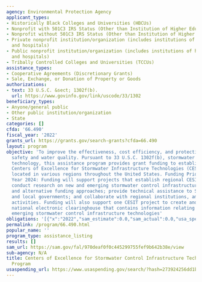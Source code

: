 ```yaml
---
agency: Environmental Protection Agency
applicant_types:
- Historically Black Colleges and Universities (HBCUs)
- Nonprofit with 501C3 IRS Status (Other than Institution of Higher Education)
- Nonprofit without 501C3 IRS Status (Other than Institution of Higher Education)
- Private nonprofit institution/organization (includes institutions of higher education
  and hospitals)
- Public nonprofit institution/organization (includes institutions of higher education
  and hospitals)
- Tribally Controlled Colleges and Universities (TCCUs)
assistance_types:
- Cooperative Agreements (Discretionary Grants)
- Sale, Exchange, or Donation of Property or Goods
authorizations:
- text: 33 U.S.C. &sect; 1302f(b).
  url: https://www.govinfo.gov/link/uscode/33/1302
beneficiary_types:
- Anyone/general public
- Other public institution/organization
- State
categories: []
cfda: '66.490'
fiscal_year: '2022'
grants_url: https://grants.gov/search-grants?cfda=66.490
layout: program
objective: 'To improve the effectiveness, cost efficiency, and protection of public
  safety and water quality. Pursuant to 33 U.S.C. 1302f(b), stormwater infrastructure
  technology, this assistance program provides grant funding to establish and maintain
  Centers of Excellence for Stormwater Infrastructure Technologies (CESITs), to be
  located in various regions throughout the United States. Funding Priority - Fiscal
  Year 2024: Funding will support projects that establish regional CESITs that will
  conduct research on new and emerging stormwater control infrastructure technologies
  and alternative funding approaches; provide technical assistance to State, Tribal,
  and local governments; and collaborate with regional institutions, among other eligible
  activities. Funding will also support one CESIT project to create and maintain a
  national electronic clearinghouse that contains information relating to new and
  emerging stormwater control infrastructure technologies'
obligations: '[{"x":"2022","sam_estimate":0.0,"sam_actual":0.0,"usa_spending_actual":0.0},{"x":"2023","sam_estimate":0.0,"sam_actual":0.0,"usa_spending_actual":0.0},{"x":"2024","sam_estimate":3000000.0,"sam_actual":0.0,"usa_spending_actual":0.0}]'
permalink: /program/66.490.html
popular_name: ''
program_type: assistance_listing
results: []
sam_url: https://sam.gov/fal/970deaf0f0c445299755fef9b642b38e/view
sub-agency: N/A
title: Centers of Excellence for Stormwater Control Infrastructure Technologies Grant
  Program
usaspending_url: https://www.usaspending.gov/search/?hash=273924256dd1b747b942f23df62a5a23
---
```

